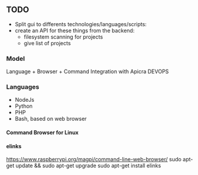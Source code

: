 ## TODO
 + Split gui to differents technologies/languages/scripts:
 + create an API for these things from the backend:
    + filesystem scanning for projects
    + give list of projects 
 
 ### Model
 Language + Browser + Command Integration with Apicra DEVOPS
 
 ### Languages
 * NodeJs
 * Python
 * PHP
 * Bash, based on web browser
 
 
 #### Command Browser for Linux
 
 #### elinks
 https://www.raspberrypi.org/magpi/command-line-web-browser/
 sudo apt-get update && sudo apt-get upgrade
 sudo apt-get install elinks